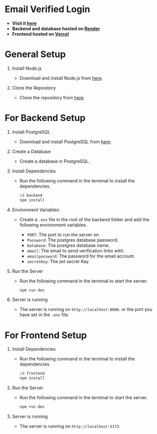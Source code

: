 # Email Verified Login
* __Visit it [here](https://email-verified-login.vercel.app/)__
* __Backend and database hosted on [Render](https://render.com)__
* __Frontend hosted on [Vercel](https://vercel.com)__


# General Setup

1. Install Node.js
    * Download and install Node.js from [here](https://nodejs.org/en/download/).

2. Clone the Repository
    * Clone the repository from [here](https://github.com/ImaginedTime/EmailVerifiedLogin.git).

# For Backend Setup

1. Install PostgreSQL
    * Download and install PostgreSQL from [here](https://www.postgresql.org/download/).

2. Create a Database
    * Create a database in PostgreSQL.

3. Install Dependencies
    * Run the following command in the terminal to install the dependencies.
        ```bash
        cd backend
        npm install
        ```

4. Environment Variables:
    * Create a `.env` file in the root of the backend folder and add the following environment variables.

        - `PORT`: The port to run the server on.
        - `Password`: The postgres database password.
        - `Database`: The postgres database name.
        - `email`: The email to send verification links with.
        - `emailpassword`: The password for the email account.
        - `secretKey`: The jwt secret Key.


5. Run the Server
    * Run the following command in the terminal to start the server.
        ```bash
        npm run dev
        ```

6. Server is running
    * The server is running on `http://localhost:8080`. or the port you have set in the `.env` file.


# For Frontend Setup

1. Install Dependencies
    * Run the following command in the terminal to install the dependencies.
        ```bash
        cd frontend
        npm install
        ```

2. Run the Server
    * Run the following command in the terminal to start the server.
        ```bash
        npm run dev
        ```

3. Server is running
    * The server is running on `http://localhost:5173`.